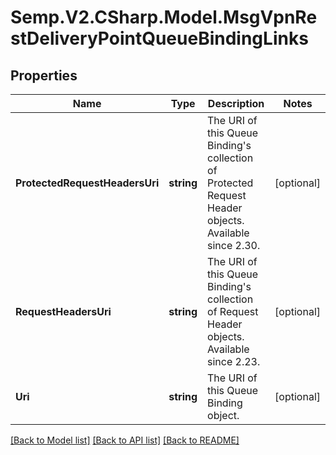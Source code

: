 # Semp.V2.CSharp.Model.MsgVpnRestDeliveryPointQueueBindingLinks
## Properties

Name | Type | Description | Notes
------------ | ------------- | ------------- | -------------
**ProtectedRequestHeadersUri** | **string** | The URI of this Queue Binding&#x27;s collection of Protected Request Header objects. Available since 2.30. | [optional] 
**RequestHeadersUri** | **string** | The URI of this Queue Binding&#x27;s collection of Request Header objects. Available since 2.23. | [optional] 
**Uri** | **string** | The URI of this Queue Binding object. | [optional] 

[[Back to Model list]](../README.md#documentation-for-models) [[Back to API list]](../README.md#documentation-for-api-endpoints) [[Back to README]](../README.md)

